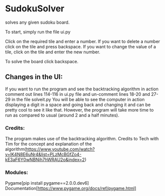 # SudokuSolver
solves any given sudoku board. 

To start, simply run the file ui.py

Click on the required tile and enter a number. If you want to delete a number click on the tile and press backspace. If you want to change the
value of a tile, click on the tile and enter the new number.

To solve the board click backspace.

## Changes in the UI: 
If you want to run the program and see the backtracking algorithm in action comment out lines 114-116 in ui.py file and un-comment lines 18-20 and 27-29 in the file
solveit.py
You will be able to see the computer in action displaying a digit in a space and going back and changing it and can be pretty cool to see it like that. However,
the program will take more time to run as compared to usual (around 2 and a half minutes).


### Credits:
The program makes use of the backtracking algorithm. Credits to Tech with Tim for the concept and explanation of the algorithm(https://www.youtube.com/watch?v=lK4N8E6uNr4&list=PLzMcBGfZo4-kE3aF6Y0wNBNih7hWRAU2o&index=2)

### Modules:
Pygame[pip install pygame==2.0.0.dev6]
Documentation[https://www.pygame.org/docs/ref/pygame.html]
              


